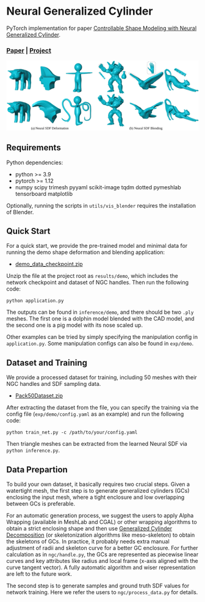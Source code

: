 # Neural Generalized Cylinder
PyTorch implementation for paper [Controllable Shape Modeling with Neural Generalized Cylinder](https://arxiv.org/abs/2410.03675).

### [Paper](https://arxiv.org/abs/2410.03675) | [Project](https://uhzoaix.github.io/NeuralGC/)

<img src='Teaser.png' />

## Requirements
Python dependencies: 
- python >= 3.9
- pytorch >= 1.12
- numpy scipy trimesh pyyaml scikit-image tqdm dotted pymeshlab tensorboard matplotlib

Optionally, running the scripts in `utils/vis_blender` requires the installation of Blender.

## Quick Start
For a quick start, we provide the pre-trained model and minimal data for running the demo shape deformation and blending application:

- [demo_data_checkpoint.zip](https://drive.google.com/file/d/1lZ6gV_BTOoUTH9eUy_tm6BC5QwzzOnwH/view?usp=sharing)

Unzip the file at the project root as `results/demo`, which includes the network checkpoint and dataset of NGC handles. Then run the following code:

```
python application.py
```

The outputs can be found in `inference/demo`, and there should be two `.ply` meshes. The first one is a dolphin model blended with the CAD model, and the second one is a pig model with its nose scaled up.

Other examples can be tried by simply specifying the manipulation config in `application.py`. Some manipulation configs can also be found in `exp/demo`.

## Dataset and Training

We provide a processed dataset for training, including 50 meshes with their NGC handles and SDF sampling data.
- [Pack50Dataset.zip](https://drive.google.com/file/d/1xyb0Y34oBc62HjeTGPwESsndWfhjj8sq/view?usp=sharing)

After extracting the dataset from the file, you can specify the training via the config file (`exp/demo/config.yaml` as an example) and run the following code:

```
python train_net.py -c /path/to/your/config.yaml
```

Then triangle meshes can be extracted from the learned Neural SDF via `python inference.py`.

## Data Prepartion

To build your own dataset, it basically requires two crucial steps. Given a watertight mesh, the first step is to generate generalized cylinders (GCs) enclosing the input mesh, where a tight enclosure and low overlapping between GCs is preferable. 

For an automatic generation process, we suggest the users to apply Alpha Wrapping (available in MeshLab and CGAL) or other wrapping algorithms to obtain a strict enclosing shape and then use [Generalized Cylinder Decomposition](https://vcc.tech/research/2015/GCD) (or skeletonization algorithms like meso-skeleton) to obtain the skeletons of GCs. In practice, it probably needs extra manual adjustment of radii and skeleton curve for a better GC enclosure. For further calculation as in `ngc/handle.py`, the GCs are represented as piecewise linear curves and key attributes like radius and local frame (x-axis aligned with the curve tangent vector). A fully automatic algorithm and wiser representation are left to the future work.

The second step is to generate samples and ground truth SDF values for network training. Here we refer the users to `ngc/process_data.py` for details.